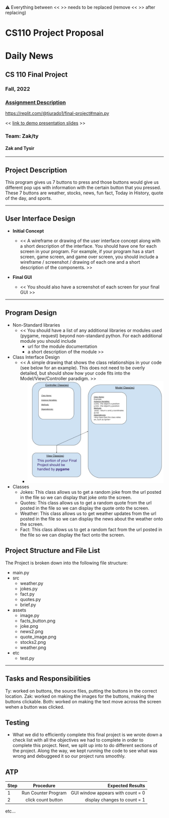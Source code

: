 :warning: Everything between << >> needs to be replaced (remove << >> after replacing)
# CS110 Project Proposal
# Daily News
## CS 110 Final Project
###  Fall, 2022
### [Assignment Description](https://docs.google.com/document/d/1H4R6yLL7som1lglyXWZ04RvTp_RvRFCCBn6sqv-82ps/edit?usp=sharing)

https://replit.com/@tjurado1/final-project#main.py

<< [link to demo presentation slides](#) >>

### Team: Zak/ty
#### Zak and Tysir 

***

## Project Description

This program gives us 7 buttons to press and those buttons would give us different pop ups with information with the certain button that you pressed. These 7 buttons are weather, stocks, news, fun fact, Today in History, quote of the day, and sports. 

***    

## User Interface Design

- **Initial Concept**
  - << A wireframe or drawing of the user interface concept along with a short description of the interface. You should have one for each screen in your program. For example, if your program has a start screen, game screen, and game over screen, you should include a wireframe / screenshot / drawing of each one and a short description of the components. >>
    
    
- **Final GUI**
  - << You should also have a screenshot of each screen for your final GUI >>

***        

## Program Design

* Non-Standard libraries
    * << You should have a list of any additional libraries or modules used (pygame, request) beyond non-standard python. 
         For each additional module you should include
         - url for the module documentation
         - a short description of the module >>
* Class Interface Design
    * << A simple drawing that shows the class relationships in your code (see below for an example). This does not need to be overly detailed, but should show how your code fits into the Model/View/Controller paradigm. >>
        * ![class diagram](assets/class_diagram.jpg) 
* Classes
    *  Jokes: This class allows us to get a random joke from the url posted in the file so we can display that joke onto the screen. 
    *  Quotes: This class allows us to get a random quote from the url posted in the file so we can display the quote onto the screen. 
    *  Weather: This class allows us to get weather updates from the url posted in the file so we can display the news about the weather onto the screen. 
    *  Fact: This class allows us to get a random fact from the url posted in the file so we can display the fact onto the screen. 

## Project Structure and File List

The Project is broken down into the following file structure:

* main.py
* src
    * weather.py
    * jokes.py
    * fact.py
    * quotes.py
    * brief.py
* assets
    * image.py
    * facts_button.png
    * joke.png
    * news2.png
    * quote_image.png
    * stocks2.png
    * weather.png
* etc
    * test.py

***

## Tasks and Responsibilities 

   Ty: worked on buttons, the source files, putting the buttons in the correct location. 
   Zak: worked on making the images for the buttons, making the buttons clickable. 
   Both: worked on making the text move across the screen wehen a button was clicked. 

## Testing

* What we did to efficiently complete this final project is we wrote down a check list with all the objectives we had to complete in order to complete this project. Next, we split up into to do different sections of the project. Along the way, we kept running the code to see what was wrong and debuggeed it so our project runs smoothly. 

## ATP

| Step                 |Procedure             |Expected Results                   |
|----------------------|:--------------------:|----------------------------------:|
|  1                   | Run Counter Program  |GUI window appears with count = 0  |
|  2                   | click count button   | display changes to count = 1      |
etc...
